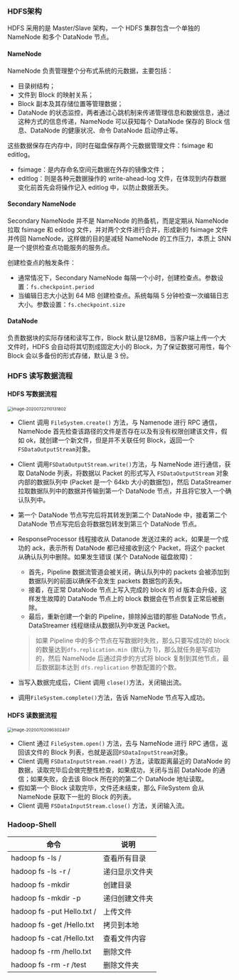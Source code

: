 ### HDFS架构

HDFS 采用的是 Master/Slave 架构，一个 HDFS 集群包含一个单独的 NameNode 和多个 DataNode 节点。

#### NameNode

NameNode 负责管理整个分布式系统的元数据，主要包括：

* 目录树结构；
* 文件到 Block 的映射关系；
* Block 副本及其存储位置等管理数据；
* DataNode 的状态监控，两者通过心跳机制来传递管理信息和数据信息，通过这种方式的信息传递，NameNode 可以获知每个 DataNode 保存的 Block 信息、DataNode 的健康状况、命令 DataNode 启动停止等。

这些数据保存在内存中，同时在磁盘保存两个元数据管理文件：fsimage 和 editlog。

* fsimage：是内存命名空间元数据在外存的镜像文件；
* editlog：则是各种元数据操作的 write-ahead-log 文件，在体现到内存数据变化前首先会将操作记入 editlog 中，以防止数据丢失。

#### Secondary NameNode

Secondary NameNode 并不是 NameNode 的热备机，而是定期从 NameNode 拉取 fsimage 和 editlog 文件，并对两个文件进行合并，形成新的 fsimage 文件并传回 NameNode，这样做的目的是减轻 NameNode 的工作压力，本质上 SNN 是一个提供检查点功能服务的服务点。

创建检查点的触发条件：

* 通常情况下，Secondary NameNode 每隔一个小时，创建检查点。参数设置：`fs.checkpoint.period`
* 当编辑日志大小达到 64 MB 创建检查点。系统每隔 5 分钟检查一次编辑日志大小。参数设置：`fs.checkpoint.size`

#### DataNode

负责数据块的实际存储和读写工作，Block 默认是128MB，当客户端上传一个大文件时，HDFS 会自动将其切割成固定大小的 Block，为了保证数据可用性，每个 Block 会以多备份的形式存储，默认是 3 份。

### HDFS 读写数据流程

#### HDFS 写数据流程

<img src="/Users/licheng/Documents/Typora/Picture/image-20200722110131802.png" alt="image-20200722110131802" style="zoom:67%;" />

* Client 调用 `FileSystem.create()` 方法，与 Namenode 进行 RPC 通信，NameNode 首先检查该路径的文件是否存在以及有没有权限创建该文件，假如 ok，就创建一个新文件，但是并不关联任何 Block，返回一个`FSDataOutputStream`对象。

* Client 调用`FSDataOutputStream.write()`方法，与 NameNode 进行通信，获取 DataNode 列表，将数据以 Packet 的形式写入 `FSDataOutputStream` 对象内部的数据队列中 (Packet 是一个 64kb 大小的数据包)，然后 DataStreamer 拉取数据队列中的数据并传输到第一个 DataNode 节点，并且将它放入一个确认队列中。

* 第一个 DataNode 节点写完后将其转发到第二个 DataNode 中，接着第二个 DataNode 节点写完后会将数据包转发到第三个 DataNode 节点。

* ResponseProcessor 线程接收从 Datanode 发送过来的 ack，如果是一个成功的 ack，表示所有 DataNode 都已经接收到这个 Packet，将这个 packet 从确认队列中删除。如果发生错误 (某个 DataNode 磁盘故障)：

  * 首先，Pipeline 数据流管道会被关闭，确认队列中的 packets 会被添加到数据队列的前面以确保不会发生 packets 数据包的丢失。
  * 接着，在正常 DataNode 节点上写入完成的 block 的 id 版本会升级，这样发生故障的 DataNode 节点上的 block 数据会在节点恢复正常后被删除。
  * 最后，重新创建一个新的 Pipeline，排除掉出错的那些 DataNode 节点，DataStreamer 线程继续从数据队列中发送 Packet。

  > 如果 Pipeline 中的多个节点在写数据时失败，那么只要写成功的 block 的数量达到`dfs.replication.min `(默认为 1)，那么就任务是写成功的，然后 NameNode 后通过异步的方式将 block 复制到其他节点，最后数据副本达到 `dfs.replication` 参数配置的个数。

* 当写入数据完成后，Client 调用 `close()`方法，关闭输出流。

* 调用`FileSystem.complete()`方法，告诉 NameNode 节点写入成功。

#### HDFS 读数据流程

<img src="/Users/licheng/Documents/Typora/Picture/image-20200702090302407.png" alt="image-20200702090302407" style="zoom:67%;" />

* Client 通过 `FileSystem.open()` 方法，去与 NameNode 进行 RPC 通信，返回该文件的 Block 列表，也就是返回`FSDataInputStream`对象。
* Client 调用 `FSDataInputStream.read()` 方法，读取距离最近的 DataNode 的数据，读取完毕后会做完整性检查，如果成功，关闭与当前 DataNode 的通信；如果失败，会去该 Block 所在的的第二个 DataNode 地址读取。
* 假如第一个 Block 读取完毕，文件还未结束，那么 FileSystem 会从 NameNode 获取下一批的 Block 的列表。
* Client 调用 `FSDataInputStream.close()` 方法，关闭输入流。

### Hadoop-Shell

| 命令                       | 说明           |
| -------------------------- | -------------- |
| hadoop fs -ls /            | 查看所有目录   |
| hadoop fs -ls -r /         | 递归显示文件夹 |
| hadoop fs -mkdir           | 创建目录       |
| hadoop fs -mkdir -p        | 递归创建文件夹 |
| hadoop fs -put Hello.txt / | 上传文件       |
| hadoop fs -get /Hello.txt  | 拷贝到本地     |
| hadoop fs -cat /Hello.txt  | 查看文件内容   |
| hadoop fs -rm /hello.txt   | 删除文件       |
| hadoop fs -rm -r /test     | 删除文件夹     |

